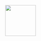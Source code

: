 <div id="header" align="center">
  <img src="http://hoppip.tumblr.com/post/96799830863" width="100"/>
</div>

